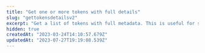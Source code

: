```yaml
---
title: "Get one or more tokens with full details"
slug: "gettokensdetailsv2"
excerpt: "Get a list of tokens with full metadata. This is useful for showing a single token page, or scenarios that require more metadata. If you don't need this metadata, you should use the <a href='#/tokens/getTokensV1'>tokens</a> API, which is much faster."
hidden: true
createdAt: "2023-03-24T14:10:57.679Z"
updatedAt: "2023-07-27T19:19:08.539Z"
---
```

